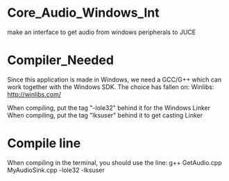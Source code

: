 # Core_Audio_Windows_Int
make an interface to get audio from windows peripherals to JUCE

# Compiler_Needed
Since this application is made in Windows, we need a GCC/G++ which can work
together with the Windows SDK. The choice has fallen on:
Winlibs: http://winlibs.com/

When compiling, put the tag "-lole32" behind it for the Windows Linker
When compiling, put the tag "lksuser" behind it to get casting Linker

# Compile line
When compiling in the terminal, you should use the line:
g++ GetAudio.cpp MyAudioSink.cpp -lole32 -lksuser
